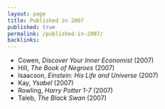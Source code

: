 ```yaml
---
layout: page
title: Published in 2007
published: true
permalink: /published-in-2007/
backlinks: 
---
```


* Cowen, _Discover Your Inner Economist_ (2007) 
* Hill, _The Book of Negroes_ (2007) 
* Isaacson, _Einstein: His Life and Universe_ (2007) 
* Kay, _Ysabel_ (2007) 
* Rowling, _Harry Potter 1-7_ (2007) 
* Taleb, _The Black Swan_ (2007) 
